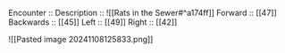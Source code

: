 Encounter :: 
Description :: ![[Rats in the Sewer#^a174ff]]
Forward :: [[47]]
Backwards :: [[45]]
Left :: [[49]]
Right :: [[42]]

![[Pasted image 20241108125833.png]]
